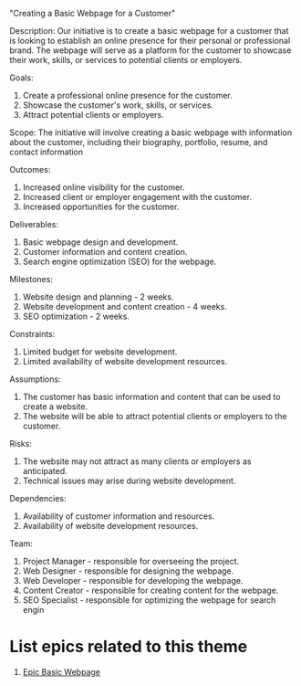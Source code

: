 "Creating a Basic Webpage for a Customer"

Description: Our initiative is to create a basic webpage for a customer that is looking to establish an online presence for their personal or professional brand. The webpage will serve as a platform for the customer to showcase their work, skills, or services to potential clients or employers.

Goals:
1. Create a professional online presence for the customer.
2. Showcase the customer's work, skills, or services. 
3. Attract potential clients or employers.

Scope: The initiative will involve creating a basic webpage with information about the customer, including their biography, portfolio, resume, and contact information

Outcomes: 
1. Increased online visibility for the customer.
2. Increased client or employer engagement with the customer.
3. Increased opportunities for the customer.

Deliverables: 
1. Basic webpage design and development.
2. Customer information and content creation.
3. Search engine optimization (SEO) for the webpage.

Milestones: 
1. Website design and planning - 2 weeks.
2. Website development and content creation - 4 weeks.
3. SEO optimization - 2 weeks.

Constraints: 
1. Limited budget for website development.
2. Limited availability of website development resources.

Assumptions: 
1. The customer has basic information and content that can be used to create a website.
2. The website will be able to attract potential clients or employers to the customer.

Risks: 
1. The website may not attract as many clients or employers as anticipated.
2. Technical issues may arise during website development.

Dependencies: 
1. Availability of customer information and resources.
2. Availability of website development resources.

Team: 
1. Project Manager - responsible for overseeing the project.
2. Web Designer - responsible for designing the webpage.
3. Web Developer - responsible for developing the webpage.
4. Content Creator - responsible for creating content for the webpage.
5. SEO Specialist - responsible for optimizing the webpage for search engin

# List epics related to this theme
1. [Epic Basic Webpage](https://github.com/bryan52419/mywebclass-agile-docs/blob/main/documentation/theme_1/initiatives/Epics/epic_basic_webpage.md)
